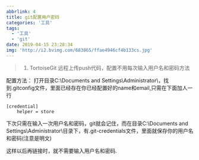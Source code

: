 ```yaml
---
abbrlink: 4
title: git配置用户密码
categories: '工具'
tags:
  - '工具'
  - 'git'
date: 2019-04-15 23:28:34
img: 'http://i2.bvimg.com/683865/ffae4946cf4b133cs.jpg'
---
```


> 1. TortoiseGit 远程上传push代码，配置不用每次输入用户名和密码方法

配置方法：
	打开目录C:\Documents and Settings\Administrator\，找到.gitconfig文件，里面已经存在你已经配置好的name和email,只需在下面加人一行
```
[credential]  
    helper = store
```
下次只需在输入一次用户名和密码，git就会记住，而在目录C:\Documents and Settings\Administrator\目录下，有.git-credentials文件，里面就保存你的用户名和密码(注意是明文)

这样以后再链接时，就不需要输入用户名和密码.